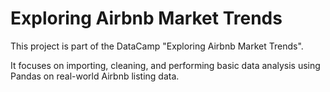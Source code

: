# Exploring Airbnb Market Trends
This project is part of the DataCamp "Exploring Airbnb Market Trends".

It focuses on importing, cleaning, and performing basic data analysis using Pandas on real-world Airbnb listing data.
